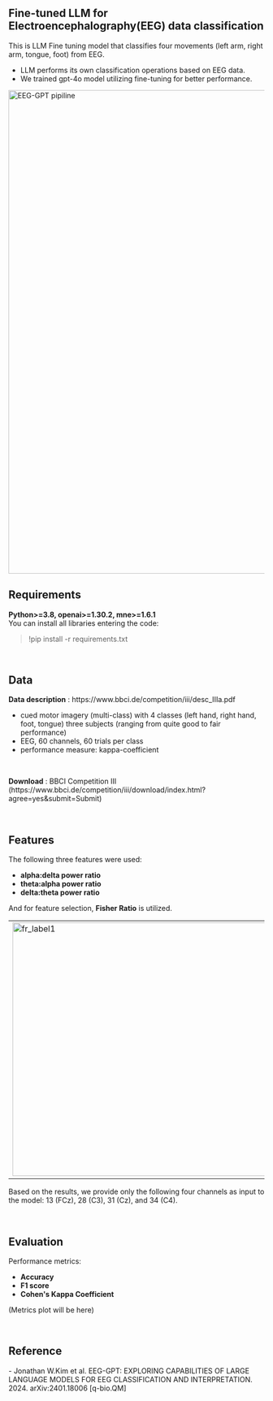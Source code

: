 <h2>Fine-tuned LLM for Electroencephalography(EEG) data classification</h2>
<p>This is LLM Fine tuning model that classifies four movements (left arm, right arm, tongue, foot) from EEG.</p>
<ul>
  <li>LLM performs its own classification operations based on EEG data.</li>
  <li>We trained gpt-4o model utilizing fine-tuning for better performance.</li>
</ul>
<img width="952" alt="EEG-GPT pipiline" src="https://github.com/LimDoHyeon/EEG-GPT/assets/94499717/fa86e248-801a-49b1-a46c-9c28d38610c8">

<br>
<h2>Requirements</h2>
<p><strong>Python>=3.8,   openai>=1.30.2,   mne>=1.6.1</strong><br>You can install all libraries entering the code: </p>
<blockquote>!pip install -r requirements.txt</blockquote>
<br>
<h2>Data</h2>
<p><strong>Data description</strong> : https://www.bbci.de/competition/iii/desc_IIIa.pdf</p>
  <ul>
    <li>cued motor imagery (multi-class) with 4 classes (left hand, right hand, foot, tongue) three subjects (ranging from quite good to fair performance)</li>
    <li>EEG, 60 channels, 60 trials per class</li>
    <li>performance measure: kappa-coefficient</li>
  </ul>
<br>
<p><strong>Download</strong> : BBCI Competition III (https://www.bbci.de/competition/iii/download/index.html?agree=yes&submit=Submit)</p>

<br>
<h2>Features</h2>
<p>The following three features were used: </p>
<ul><strong>
  <li>alpha:delta power ratio</li>
  <li>theta:alpha power ratio</li>
  <li>delta:theta power ratio</li>
</ul></strong>
<p>And for feature selection, <strong>Fisher Ratio</strong> is utilized.</p>
<table style="border-collapse: collapse; width: 100%; data-ke-align="alignLeft">
  <tbody>
        <tr>
            <td style="width: 50%;"><img width="499" alt="fr_label1" src="https://github.com/user-attachments/assets/d731b564-65e8-4f13-b28b-b6391eb267eb"></td>
            <td style="width: 50%;"><img width="501" alt="fr_label2" src="https://github.com/user-attachments/assets/0c621691-6dd3-4c89-9113-d0c7b0e3bf70"></td>
            <td style="width: 50%;"><img width="496" alt="fr_label3" src="https://github.com/user-attachments/assets/0479cd0c-5a48-4c4c-b763-0c06d253c81c"></td>
            <td style="width: 50%;"><img width="493" alt="fr_label4" src="https://github.com/user-attachments/assets/a825d381-3506-47b1-8c5b-82522fd770d3"></td>
        </tr>
  </tbody>
</table>
<p>Based on the results, we provide only the following four channels as input to the model: 13 (FCz), 28 (C3), 31 (Cz), and 34 (C4).</p>

<br>
<h2>Evaluation</h2>
<p>Performance metrics:
<ul>
  <li><strong>Accuracy</strong></li>
  <li><strong>F1 score</strong></li>
  <li><strong>Cohen's Kappa Coefficient</strong></li>
</ul>
<p>(Metrics plot will be here)</p>
</p>

<br>
<h2>Reference</h2>
<p>- Jonathan W.Kim et al. EEG-GPT: EXPLORING CAPABILITIES OF LARGE LANGUAGE MODELS FOR EEG CLASSIFICATION AND INTERPRETATION. 2024. arXiv:2401.18006 [q-bio.QM]</p>
